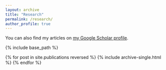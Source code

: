 ```yaml
---
layout: archive
title: "Research"
permalink: /research/
author_profile: true
---
```


<!--**This page is still under construction.**-->

You can also find my articles on <a href="https://scholar.google.com/citations?user=J-xo_VwAAAAJ&hl=en&oi=ao">my Google Scholar profile</a>.

{% include base_path %}

{% for post in site.publications reversed %}
  {% include archive-single.html %}
{% endfor %}
